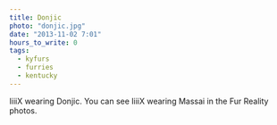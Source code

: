 ```yaml
---
title: Donjic
photo: "donjic.jpg"
date: "2013-11-02 7:01"
hours_to_write: 0
tags:
  - kyfurs
  - furries
  - kentucky
---
```


IiiiX wearing Donjic. You can see IiiiX wearing Massai in the Fur Reality photos. 
